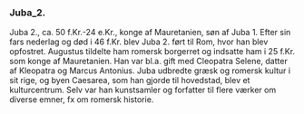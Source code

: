 ### Juba_2.


Juba 2., ca. 50 f.Kr.-24 e.Kr., konge af Mauretanien, søn af Juba 1. Efter sin fars nederlag og død i 46 f.Kr. blev Juba 2. ført til Rom, hvor han blev opfostret. Augustus tildelte ham romersk borgerret og indsatte ham i 25 f.Kr. som konge af Mauretanien. Han var bl.a. gift med Cleopatra Selene, datter af Kleopatra og Marcus Antonius. Juba udbredte græsk og romersk kultur i sit rige, og byen Caesarea, som han gjorde til hovedstad, blev et kulturcentrum. Selv var han kunstsamler og forfatter til flere værker om diverse emner, fx om romersk historie.